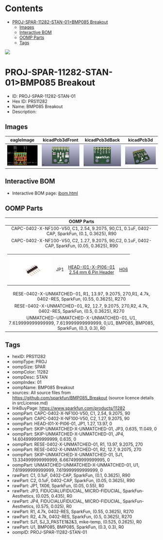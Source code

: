 



Contents
========

* [PROJ-SPAR-11282-STAN-01>BMP085 Breakout](#proj-spar-11282-stan-01bmp085-breakout)
	* [Images](#images)
	* [Interactive BOM](#interactive-bom)
	* [OOMP Parts](#oomp-parts)
	* [Tags](#tags)
  
![][im]
# PROJ-SPAR-11282-STAN-01>BMP085 Breakout

- ID: PROJ-SPAR-11282-STAN-01
- Hex ID: PRS11282
- Name: BMP085 Breakout
- Description: 

## Images
  
  

|eagleImage|kicadPcb3dFront|kicadPcb3dBack|kicadPcb3d|
| :---: | :---: | :---: | :---: |
|[![eagleImage](eagleImage_140.png)](eagleImage_600.png)|[![kicadPcb3dFront](kicadPcb3dFront_140.png)](kicadPcb3dFront_600.png)|[![kicadPcb3dBack](kicadPcb3dBack_140.png)](kicadPcb3dBack_600.png)|[![kicadPcb3d](kicadPcb3d_140.png)](kicadPcb3d_600.png)|

## Interactive BOM

- Interactive BOM page: [ibom.html](kicad/bom/ibom.html)

## OOMP Parts
  

|OOMP Parts|
| :---: |
|CAPC-0402-X-NF100-V50, C1, 2.54, 9.2075, 90,C1, 0.1uF, 0402-CAP, SparkFun, (0.1, 0.3625), R90|
|CAPC-0402-X-NF100-V50, C2, 1.27, 9.2075, 90,C2, 0.1uF, 0402-CAP, SparkFun, (0.05, 0.3625), R90|
|<table><tr><td>![HEAD-I01-X-PI06-01](https://raw.githubusercontent.com/oomlout/oomlout_OOMP_parts/main/HEAD-I01-X-PI06-01/image_140.jpg)</td><td> JP1</td><td>[HEAD-I01-X-PI06-01<br>2.54 mm 6 Pin Header](https://github.com/oomlout/oomlout_OOMP_parts/tree/main/HEAD-I01-X-PI06-01/)</td><td>[H06](https://github.com/oomlout/oomlout_OOMP_parts/tree/main/HEAD-I01-X-PI06-01/)</td></tr></table>|
|RESE-0402-X-UNMATCHED-01, R1, 13.97, 9.2075, 270,R1, 4.7k, 0402-RES, SparkFun, (0.55, 0.3625), R270|
|RESE-0402-X-UNMATCHED-01, R2, 12.7, 9.2075, 270,R2, 4.7k, 0402-RES, SparkFun, (0.5, 0.3625), R270|
|UNMATCHED-UNMATCHED-X-UNMATCHED-01, U1, 7.619999999999999, 7.619999999999999, 0,U1, BMP085, BMP085, SparkFun, (0.3, 0.3), R0|

## Tags

- hexID: PRS11282
- oompType: PROJ
- oompSize: SPAR
- oompColor: 11282
- oompDesc: STAN
- oompIndex: 01
- oompName: BMP085 Breakout
- sources: All source files from https://github.com/sparkfun/BMP085_Breakout (source licence details in srcLicense.md)
- linkBuyPage: https://www.sparkfun.com/products/11282
- oompPart: CAPC-0402-X-NF100-V50, C1, 2.54, 9.2075, 90
- oompPart: CAPC-0402-X-NF100-V50, C2, 1.27, 9.2075, 90
- oompPart: HEAD-I01-X-PI06-01, JP1, 1.27, 13.97, 0
- oompPart: SKIP-UNMATCHED-X-UNMATCHED-01, JP3, 0.635, 11.049, 0
- oompPart: SKIP-UNMATCHED-X-UNMATCHED-01, JP4, 14.604999999999999, 0.635, 0
- oompPart: RESE-0402-X-UNMATCHED-01, R1, 13.97, 9.2075, 270
- oompPart: RESE-0402-X-UNMATCHED-01, R2, 12.7, 9.2075, 270
- oompPart: SKIP-UNMATCHED-X-UNMATCHED-01, SJ1, 13.334999999999999, 6.6674999999999995, 0
- oompPart: UNMATCHED-UNMATCHED-X-UNMATCHED-01, U1, 7.619999999999999, 7.619999999999999, 0
- rawPart: C1, 0.1uF, 0402-CAP, SparkFun, (0.1, 0.3625), R90
- rawPart: C2, 0.1uF, 0402-CAP, SparkFun, (0.05, 0.3625), R90
- rawPart: JP1, 1X06, SparkFun, (0.05, 0.55), R0
- rawPart: JP3, FIDUCIALUFIDUCIAL, MICRO-FIDUCIAL, SparkFun-Aesthetics, (0.025, 0.435), R0
- rawPart: JP4, FIDUCIALUFIDUCIAL, MICRO-FIDUCIAL, SparkFun-Aesthetics, (0.575, 0.025), R0
- rawPart: R1, 4.7k, 0402-RES, SparkFun, (0.55, 0.3625), R270
- rawPart: R2, 4.7k, 0402-RES, SparkFun, (0.5, 0.3625), R270
- rawPart: SJ1, SJ_3_PASTE1&2&3, mike-temp, (0.525, 0.2625), R0
- rawPart: U1, BMP085, BMP085, SparkFun, (0.3, 0.3), R0
- oompID: PROJ-SPAR-11282-STAN-01



[im]: kicadPcb3d_450.png
